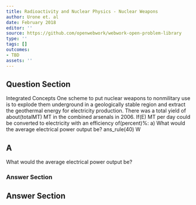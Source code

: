 ```yaml
---
title: Radioactivity and Nuclear Physics - Nuclear Weapons
author: Urone et. al
date: February 2018
editor: ''
source: https://github.com/openwebwork/webwork-open-problem-library
type: ''
tags: []
outcomes:
- TBD
assets: ''
---
```


## Question Section 

Integrated Concepts 
One scheme to put nuclear weapons to nonmilitary use is to explode them underground in a geologically stable region and extract the geothermal energy for electricity production. There was a total yield of about(totalMT) MT in the combined arsenals in 2006. If(E) MT per day could be converted to electricity with an efficiency of(percent)%: 
a) What would the average electrical power output be? 
ans_rule(40) W
## A
What would the average electrical power output be? 
### Answer Section


## Answer Section

